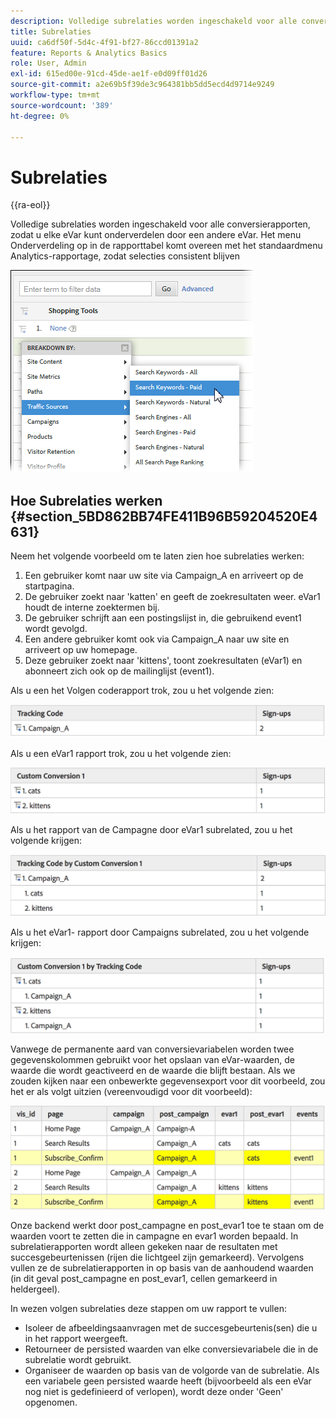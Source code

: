 ```yaml
---
description: Volledige subrelaties worden ingeschakeld voor alle conversierapporten, zodat u elke eVar kunt onderverdelen door een andere eVar. Het menu Onderverdeling op in de rapporttabel komt overeen met het standaardmenu Analytics-rapportage, zodat selecties consistent blijven
title: Subrelaties
uuid: ca6df50f-5d4c-4f91-bf27-86ccd01391a2
feature: Reports & Analytics Basics
role: User, Admin
exl-id: 615ed00e-91cd-45de-ae1f-e0d09ff01d26
source-git-commit: a2e69b5f39de3c964381bb5dd5ecd4d9714e9249
workflow-type: tm+mt
source-wordcount: '389'
ht-degree: 0%

---
```


# Subrelaties

{{ra-eol}}

Volledige subrelaties worden ingeschakeld voor alle conversierapporten, zodat u elke eVar kunt onderverdelen door een andere eVar. Het menu Onderverdeling op in de rapporttabel komt overeen met het standaardmenu Analytics-rapportage, zodat selecties consistent blijven

![](assets/subrelations.png)

## Hoe Subrelaties werken {#section_5BD862BB74FE411B96B59204520E4631}

Neem het volgende voorbeeld om te laten zien hoe subrelaties werken:

1. Een gebruiker komt naar uw site via Campaign_A en arriveert op de startpagina.
1. De gebruiker zoekt naar &#39;katten&#39; en geeft de zoekresultaten weer. eVar1 houdt de interne zoektermen bij.
1. De gebruiker schrijft aan een postingslijst in, die gebruikend event1 wordt gevolgd.
1. Een andere gebruiker komt ook via Campaign_A naar uw site en arriveert op uw homepage.
1. Deze gebruiker zoekt naar &#39;kittens&#39;, toont zoekresultaten (eVar1) en abonneert zich ook op de mailinglijst (event1).

Als u een het Volgen coderapport trok, zou u het volgende zien:

![](assets/subrel_1.png)

Als u een eVar1 rapport trok, zou u het volgende zien:

![](assets/subrel_2.png)

Als u het rapport van de Campagne door eVar1 subrelated, zou u het volgende krijgen:

![](assets/subrel_3.png)

Als u het eVar1- rapport door Campaigns subrelated, zou u het volgende krijgen:

![](assets/subrel_4.png)

Vanwege de permanente aard van conversievariabelen worden twee gegevenskolommen gebruikt voor het opslaan van eVar-waarden, de waarde die wordt geactiveerd en de waarde die blijft bestaan. Als we zouden kijken naar een onbewerkte gegevensexport voor dit voorbeeld, zou het er als volgt uitzien (vereenvoudigd voor dit voorbeeld):

![](assets/subrel_5.png)

Onze backend werkt door post_campagne en post_evar1 toe te staan om de waarden voort te zetten die in campagne en evar1 worden bepaald. In subrelatierapporten wordt alleen gekeken naar de resultaten met succesgebeurtenissen (rijen die lichtgeel zijn gemarkeerd). Vervolgens vullen ze de subrelatierapporten in op basis van de aanhoudend waarden (in dit geval post_campagne en post_evar1, cellen gemarkeerd in heldergeel).

In wezen volgen subrelaties deze stappen om uw rapport te vullen:

* Isoleer de afbeeldingsaanvragen met de succesgebeurtenis(sen) die u in het rapport weergeeft.
* Retourneer de persisted waarden van elke conversievariabele die in de subrelatie wordt gebruikt.
* Organiseer de waarden op basis van de volgorde van de subrelatie. Als een variabele geen persisted waarde heeft (bijvoorbeeld als een eVar nog niet is gedefinieerd of verlopen), wordt deze onder &#39;Geen&#39; opgenomen.
